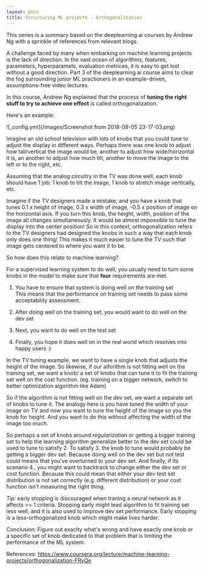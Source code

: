 ```yaml
---
layout: post
title: Structuring ML projects - Orthogonalization
---
```


This series is a summary based on the deeplearning.ai courses by Andrew Ng with a sprinkle of references from relevant blogs.

A challenge faced by many when embarking on machine learning projects is the lack of direction. In the vast ocean of algorithms, features, parameters, hyperparamets, evaluation metrices, it is easy to get lost without a good direction. Part 3 of the deeplearning.ai course aims to clear the fog surrounding junior ML practioners in an example-driven, assumptions-free video lectures. 

In this course, Andrew Ng explained that the process of **tuning the right stuff to try to achieve one effect** is called orthogonalization. 

Here's an example: 

![_config.yml](/images/Screenshot from 2018-08-05 23-17-03.png)  

Imagine an old school television with lots of knobs that you could tune to adjust the display in different ways.
Perhaps there was one knob to adjust how tall/vertical the image would be, another to adjust how wide/horizontal it is, an another to adjust how much tilt, another to move the image to the left or to the right, etc.  

Assuming that the analog circuitry in the TV was done well, each knob should have 1 job: 1 knob to tilt the image, 1 knob to stretch image vertically, etc.

Imagine if the TV designers made a mistake, and you have a knob that tunes 0.1 x height of image, 0.3 x width of image, -0.5 x position of image on the horizontal axis. If you turn this knob, the height, width, position of the image all changes simultaneously. It would be almost impossible to tune the display into the center position! So in this context, orthogonalization refers to the TV designers had designed the knobs in such a way that each knob only does one thing/ This makes it much easier to tune the TV such that image gets centered to where you want it to be.

So how does this relate to machine learning?

For a supervised learning system to do well, you usually need to turn some knobs in the model to make sure that **four** requirements are met.  

1. You have to ensure that system is doing well on the training set    
This means that the performance on training set needs to pass some acceptability assessment.  

2. After doing well on the training set, you would want to do well on the dev set   

3. Next, you want to do well on the test set  

4. Finally, you hope it does well on in the real world which resolves into happy users :)  

In the TV tuning example, we want to have a single knob that adjusts the height of the image. So likewise, if our alforithm is not fitting well on the training set, we want a knob/ a set of knobs that can tune it to fit the training set well on the cost function. (eg. training on a bigger network, switch to better optimization algorithm like Adam)

So if the algorithm is not fitting well on the dev set, we want a separate set of knobs to tune it. The analogy here is you have tuned the width of your image on TV and now you want to tune the height of the image so you the knob for height. And you want to do this without affecting the width of the image too much. 

So perhaps a set of knobs around _regularization_ or getting a bigger training set to help the learning algorithm generalize better to the dev set could be used to tune to satisfy 2. To satisfy 3. the knob to tune would probably be getting a bigger dev set. Because doing well on the dev set but not test could means that you've overturned to your dev set. And finally, if its scenario 4., you might want to backtrack to change either the dev set or cost function. Because this could mean that either your dev test set distribution is not set correctly (e.g. different distribution) or your cost function isn't measuring the right thing.

*Tip:* early stopping is discouraged when traning a neural network as it affects >= 1 criteria. Stopping early might lead algorithm to fit training set less well, and it is also used to improve dev set performance. Early stopping is a less-orthogonalized knob which might make lives harder. 

Conclusion: Figure out exaclty what's wrong and have exactly one knob or a specific set of knob dedicated to that problem that is limiting the performance of the ML system.


References:
https://www.coursera.org/lecture/machine-learning-projects/orthogonalization-FRvQe
